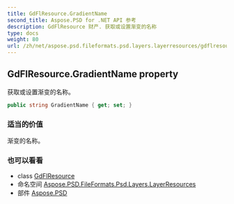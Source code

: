 ```yaml
---
title: GdFlResource.GradientName
second_title: Aspose.PSD for .NET API 参考
description: GdFlResource 财产. 获取或设置渐变的名称
type: docs
weight: 80
url: /zh/net/aspose.psd.fileformats.psd.layers.layerresources/gdflresource/gradientname/
---
```

## GdFlResource.GradientName property

获取或设置渐变的名称。

```csharp
public string GradientName { get; set; }
```

### 适当的价值

渐变的名称。

### 也可以看看

* class [GdFlResource](../)
* 命名空间 [Aspose.PSD.FileFormats.Psd.Layers.LayerResources](../../gdflresource/)
* 部件 [Aspose.PSD](../../../)


